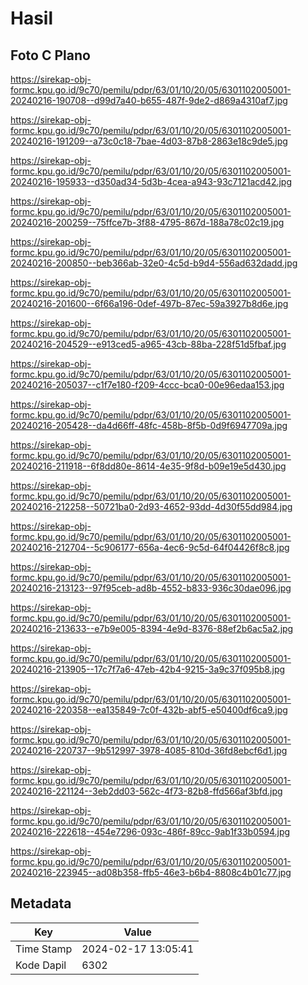 # Hasil

## Foto C Plano

https://sirekap-obj-formc.kpu.go.id/9c70/pemilu/pdpr/63/01/10/20/05/6301102005001-20240216-190708--d99d7a40-b655-487f-9de2-d869a4310af7.jpg

https://sirekap-obj-formc.kpu.go.id/9c70/pemilu/pdpr/63/01/10/20/05/6301102005001-20240216-191209--a73c0c18-7bae-4d03-87b8-2863e18c9de5.jpg

https://sirekap-obj-formc.kpu.go.id/9c70/pemilu/pdpr/63/01/10/20/05/6301102005001-20240216-195933--d350ad34-5d3b-4cea-a943-93c7121acd42.jpg

https://sirekap-obj-formc.kpu.go.id/9c70/pemilu/pdpr/63/01/10/20/05/6301102005001-20240216-200259--75ffce7b-3f88-4795-867d-188a78c02c19.jpg

https://sirekap-obj-formc.kpu.go.id/9c70/pemilu/pdpr/63/01/10/20/05/6301102005001-20240216-200850--beb366ab-32e0-4c5d-b9d4-556ad632dadd.jpg

https://sirekap-obj-formc.kpu.go.id/9c70/pemilu/pdpr/63/01/10/20/05/6301102005001-20240216-201600--6f66a196-0def-497b-87ec-59a3927b8d6e.jpg

https://sirekap-obj-formc.kpu.go.id/9c70/pemilu/pdpr/63/01/10/20/05/6301102005001-20240216-204529--e913ced5-a965-43cb-88ba-228f51d5fbaf.jpg

https://sirekap-obj-formc.kpu.go.id/9c70/pemilu/pdpr/63/01/10/20/05/6301102005001-20240216-205037--c1f7e180-f209-4ccc-bca0-00e96edaa153.jpg

https://sirekap-obj-formc.kpu.go.id/9c70/pemilu/pdpr/63/01/10/20/05/6301102005001-20240216-205428--da4d66ff-48fc-458b-8f5b-0d9f6947709a.jpg

https://sirekap-obj-formc.kpu.go.id/9c70/pemilu/pdpr/63/01/10/20/05/6301102005001-20240216-211918--6f8dd80e-8614-4e35-9f8d-b09e19e5d430.jpg

https://sirekap-obj-formc.kpu.go.id/9c70/pemilu/pdpr/63/01/10/20/05/6301102005001-20240216-212258--50721ba0-2d93-4652-93dd-4d30f55dd984.jpg

https://sirekap-obj-formc.kpu.go.id/9c70/pemilu/pdpr/63/01/10/20/05/6301102005001-20240216-212704--5c906177-656a-4ec6-9c5d-64f04426f8c8.jpg

https://sirekap-obj-formc.kpu.go.id/9c70/pemilu/pdpr/63/01/10/20/05/6301102005001-20240216-213123--97f95ceb-ad8b-4552-b833-936c30dae096.jpg

https://sirekap-obj-formc.kpu.go.id/9c70/pemilu/pdpr/63/01/10/20/05/6301102005001-20240216-213633--e7b9e005-8394-4e9d-8376-88ef2b6ac5a2.jpg

https://sirekap-obj-formc.kpu.go.id/9c70/pemilu/pdpr/63/01/10/20/05/6301102005001-20240216-213905--17c7f7a6-47eb-42b4-9215-3a9c37f095b8.jpg

https://sirekap-obj-formc.kpu.go.id/9c70/pemilu/pdpr/63/01/10/20/05/6301102005001-20240216-220358--ea135849-7c0f-432b-abf5-e50400df6ca9.jpg

https://sirekap-obj-formc.kpu.go.id/9c70/pemilu/pdpr/63/01/10/20/05/6301102005001-20240216-220737--9b512997-3978-4085-810d-36fd8ebcf6d1.jpg

https://sirekap-obj-formc.kpu.go.id/9c70/pemilu/pdpr/63/01/10/20/05/6301102005001-20240216-221124--3eb2dd03-562c-4f73-82b8-ffd566af3bfd.jpg

https://sirekap-obj-formc.kpu.go.id/9c70/pemilu/pdpr/63/01/10/20/05/6301102005001-20240216-222618--454e7296-093c-486f-89cc-9ab1f33b0594.jpg

https://sirekap-obj-formc.kpu.go.id/9c70/pemilu/pdpr/63/01/10/20/05/6301102005001-20240216-223945--ad08b358-ffb5-46e3-b6b4-8808c4b01c77.jpg


## Metadata

| Key        | Value               |
| ---------- | ------------------- |
| Time Stamp | 2024-02-17 13:05:41 |
| Kode Dapil | 6302                |



